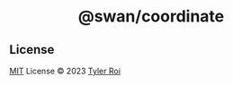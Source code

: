 <h1 align="center">@swan/coordinate</h1>

## License

[MIT](../../LICENSE) License © 2023 [Tyler Roi](https://github.com/tyr1dev)
